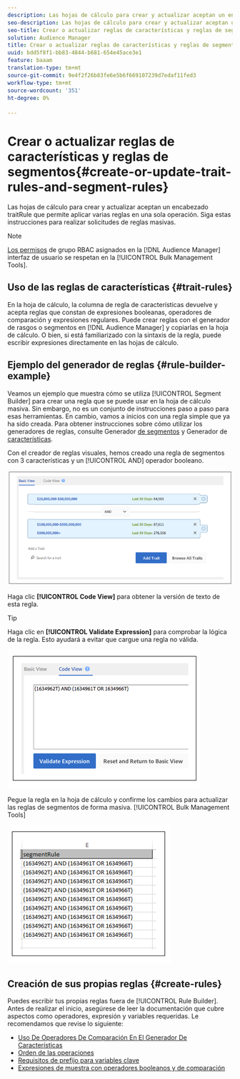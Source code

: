 ```yaml
---
description: Las hojas de cálculo para crear y actualizar aceptan un encabezado traitRule que permite aplicar varias reglas en una sola operación. Siga estas instrucciones para realizar solicitudes de reglas masivas.
seo-description: Las hojas de cálculo para crear y actualizar aceptan un encabezado traitRule que permite aplicar varias reglas en una sola operación. Siga estas instrucciones para realizar solicitudes de reglas masivas.
seo-title: Crear o actualizar reglas de características y reglas de segmentos
solution: Audience Manager
title: Crear o actualizar reglas de características y reglas de segmentos
uuid: bdd5f8f1-bb83-4844-b681-654e45ace3e1
feature: baaam
translation-type: tm+mt
source-git-commit: 9e4f2f26b83fe6e5b6f669107239d7edaf11fed3
workflow-type: tm+mt
source-wordcount: '351'
ht-degree: 0%

---
```



# Crear o actualizar reglas de características y reglas de segmentos{#create-or-update-trait-rules-and-segment-rules}

Las hojas de cálculo para crear y actualizar aceptan un encabezado traitRule que permite aplicar varias reglas en una sola operación. Siga estas instrucciones para realizar solicitudes de reglas masivas.

<!-- 

<p>c_bulk_rules.xml </p>

 -->

>[!NOTE]
>
>[Los permisos](../../features/administration/administration-overview.md) de grupo RBAC asignados en la [!DNL Audience Manager] interfaz de usuario se respetan en la [!UICONTROL Bulk Management Tools].

## Uso de las reglas de características {#trait-rules}

En la hoja de cálculo, la columna de regla de características devuelve y acepta reglas que constan de expresiones booleanas, operadores de comparación y expresiones regulares. Puede crear reglas con el generador de rasgos o segmentos en [!DNL Audience Manager] y copiarlas en la hoja de cálculo. O bien, si está familiarizado con la sintaxis de la regla, puede escribir expresiones directamente en las hojas de cálculo.

## Ejemplo del generador de reglas {#rule-builder-example}

Veamos un ejemplo que muestra cómo se utiliza [!UICONTROL Segment Builder] para crear una regla que se puede usar en la hoja de cálculo masiva. Sin embargo, no es un conjunto de instrucciones paso a paso para esas herramientas. En cambio, vamos a inicios con una regla simple que ya ha sido creada. Para obtener instrucciones sobre cómo utilizar los generadores de reglas, consulte Generador [de segmentos](../../features/segments/segment-builder.md) y Generador de [características](../../features/traits/about-trait-builder.md).

Con el creador de reglas visuales, hemos creado una regla de segmentos con 3 características y un [!UICONTROL AND] operador booleano.

![](assets/visualrule.png)

Haga clic **[!UICONTROL Code View]** para obtener la versión de texto de esta regla.

>[!TIP]
>
>Haga clic en **[!UICONTROL Validate Expression]** para comprobar la lógica de la regla. Esto ayudará a evitar que cargue una regla no válida.

![](assets/coderule.png)

Pegue la regla en la hoja de cálculo y confirme los cambios para actualizar las reglas de segmentos de forma masiva. [!UICONTROL Bulk Management Tools]

![](assets/segmentrule.png)

## Creación de sus propias reglas {#create-rules}

Puedes escribir tus propias reglas fuera de [!UICONTROL Rule Builder]. Antes de realizar el inicio, asegúrese de leer la documentación que cubre aspectos como operadores, expresión y variables requeridas. Le recomendamos que revise lo siguiente:

* [Uso De Operadores De Comparación En El Generador De Características](../../features/traits/trait-comparison-operators.md)
* [Orden de las operaciones](../../features/traits/trait-operator-precedence.md)
* [Requisitos de prefijo para variables clave](../../features/traits/trait-variable-prefixes.md)
* [Expresiones de muestra con operadores booleanos y de comparación](../../features/traits/trait-expression-samples.md)

